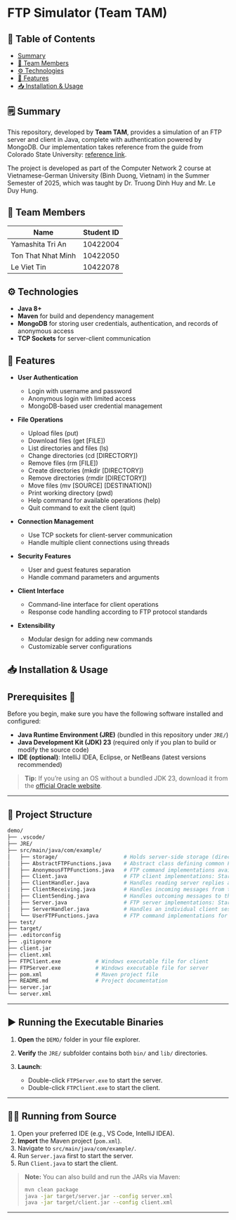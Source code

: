 # FTP Simulator (Team TAM)

## 📑 Table of Contents
- [Summary](#summary)  
- [👥 Team Members](#-team-members)  
- [⚙️ Technologies](#️-technologies)  
- [🚀 Features](#-features)  
- [📥 Installation & Usage](#-installation--usage)  

## 🗒️ Summary

This repository, developed by **Team TAM**, provides a simulation of an FTP server and client in Java, complete with authentication powered by MongoDB. Our implementation takes reference from the guide from Colorado State University: [reference link](https://www.cs.colostate.edu/helpdocs/ftp.html). 

The project is developed as part of the Computer Network 2 course at Vietnamese-German University (Binh Duong, Vietnam) in the Summer Semester of 2025, which was taught by Dr. Truong Dinh Huy and Mr. Le Duy Hung.

## 👥 Team Members

| Name           | Student ID                     |
|----------------|--------------------------------|
| Yamashita Tri An       | 10422004           |
| Ton That Nhat Minh       | 10422050           |
| Le Viet Tin       | 10422078           |

## ⚙️ Technologies

- **Java 8+**  
- **Maven** for build and dependency management  
- **MongoDB** for storing user credentials, authentication, and records of anonymous access  
- **TCP Sockets** for server-client communication  

## 🚀 Features

- **User Authentication**
  - Login with username and password
  - Anonymous login with limited access
  - MongoDB-based user credential management
  
- **File Operations**
  - Upload files (put)
  - Download files (get [FILE])
  - List directories and files (ls)
  - Change directories (cd [DIRECTORY])
  - Remove files (rm [FILE])
  - Create directories (mkdir [DIRECTORY])
  - Remove directories (rmdir [DIRECTORY])
  - Move files (mv [SOURCE] [DESTINATION])
  - Print working directory (pwd)
  - Help command for available operations (help)
  - Quit command to exit the client (quit)
  
- **Connection Management**
  - Use TCP sockets for client-server communication
  - Handle multiple client connections using threads
  
- **Security Features**
  - User and guest features separation
  - Handle command parameters and arguments
  
- **Client Interface**
  - Command-line interface for client operations
  - Response code handling according to FTP protocol standards
  
- **Extensibility**
  - Modular design for adding new commands
  - Customizable server configurations

## 📥 Installation & Usage

## Prerequisites 🔧

Before you begin, make sure you have the following software installed and configured:

* **Java Runtime Environment (JRE)** (bundled in this repository under `JRE/`)
* **Java Development Kit (JDK) 23** (required only if you plan to build or modify the source code)
* **IDE (optional)**: IntelliJ IDEA, Eclipse, or NetBeans (latest versions recommended)

> **Tip:** If you’re using an OS without a bundled JDK 23, download it from the [official Oracle website](https://www.oracle.com/java/technologies/downloads/#jdk23).

---

## 📁 Project Structure

```bash
demo/
├── .vscode/                
├── JRE/                    
├── src/main/java/com/example/
│   ├── storage/                     # Holds server-side storage (directories and files)
│   ├── AbstractFTPFunctions.java    # Abstract class defining common FTP commands and utility methods for unauthenticated and authenticated users
│   ├── AnonymousFTPFunctions.java   # FTP command implementations available to unauthenticated (anonymous) users
│   ├── Client.java                  # FTP client implementations: Start new FTP connections with the server
│   ├── ClientHandler.java           # Handles reading server replies and dispatching client-side actions
│   ├── ClientReceiving.java         # Handles incoming messages from the server on the client side
│   ├── ClientSending.java           # Handles outcoming messages to the server on the client side
│   ├── Server.java                  # FTP server implementations: Starts the FTP server, listens for new client connections
│   ├── ServerHandler.java           # Handles an individual client session: authentication, command parsing, and response
│   └── UserFTPFunctions.java        # FTP command implementations for authenticated users
├── test/                  
├── target/                 
├── .editorconfig           
├── .gitignore              
├── client.jar              
├── client.xml              
├── FTPClient.exe           # Windows executable file for client
├── FTPServer.exe           # Windows executable file for server
├── pom.xml                 # Maven project file
├── README.md               # Project documentation
├── server.jar             
└── server.xml            
```

---

## ▶️ Running the Executable Binaries

1. **Open** the `DEMO/` folder in your file explorer.
2. **Verify** the `JRE/` subfolder contains both `bin/` and `lib/` directories.
3. **Launch**:

   * Double-click `FTPServer.exe` to start the server.
   * Double-click `FTPClient.exe` to start the client.
---

## 🧑‍💻 Running from Source

1. Open your preferred IDE (e.g., VS Code, IntelliJ IDEA).
2. **Import** the Maven project (`pom.xml`).
3. Navigate to `src/main/java/com/example/`.
4. Run `Server.java` first to start the server.
5. Run `Client.java` to start the client.

> **Note:** You can also build and run the JARs via Maven:
>
> ```bash
> mvn clean package
> java -jar target/server.jar --config server.xml
> java -jar target/client.jar --config client.xml
> ```

---
